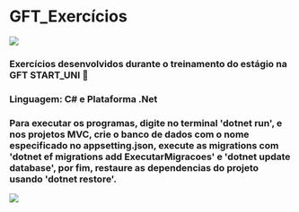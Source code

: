 # GFT_Exercícios
<img src="https://github.com/PedroPadilhaPortella/GFT_exercicios/blob/master/.github/logo.jpg">

 ### Exercícios desenvolvidos durante o treinamento do estágio na GFT START_UNI :rocket:
 
 ### Linguagem: C# e Plataforma .Net
 
 ### Para executar os programas, digite no terminal 'dotnet run', e nos projetos MVC, crie o banco de dados com o nome especificado no appsetting.json, execute as migrations com 'dotnet ef migrations add ExecutarMigracoes' e 'dotnet update database', por fim, restaure as dependencias do projeto usando 'dotnet restore'.

<img src="https://github.com/PedroPadilhaPortella/GFT_exercicios/blob/master/.github/logo2.jpg">
